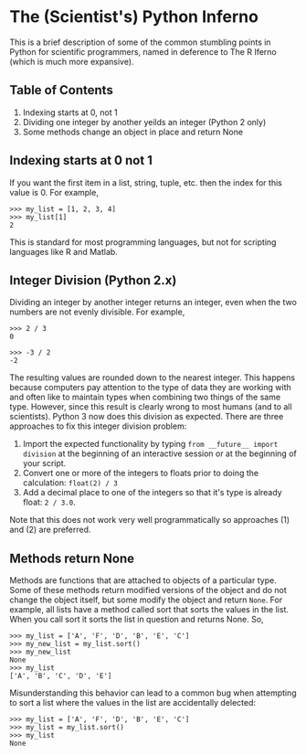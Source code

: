 The (Scientist's) Python Inferno
================================

This is a brief description of some of the common stumbling points in Python
for scientific programmers, named in deference to The R Iferno (which is much
more expansive).

Table of Contents
-----------------
1. Indexing starts at 0, not 1
2. Dividing one integer by another yeilds an integer (Python 2 only)
3. Some methods change an object in place and return None

Indexing starts at 0 not 1
--------------------------

If you want the first item in a list, string, tuple, etc. then the index for
this value is 0. For example,

    >>> my_list = [1, 2, 3, 4]
    >>> my_list[1]
    2

This is standard for most programming languages, but not for scripting
languages like R and Matlab.

Integer Division (Python 2.x)
-----------------------------

Dividing an integer by another integer returns an integer, even when the
two numbers are not evenly divisible. For example,

    >>> 2 / 3
    0

    >>> -3 / 2
    -2

The resulting values are rounded down to the nearest integer.
This happens because computers pay attention to the type of data they are
working with and often like to maintain types when combining two things of
the same type. However, since this result is clearly wrong to most humans
(and to all scientists). Python 3 now does this division as expected.
There are three approaches to fix this integer division problem:

1. Import the expected functionality by typing ``from __future__ import division``
at the beginning of an interactive session or at the beginning of your script.
2. Convert one or more of the integers to floats prior to doing the calculation:
``float(2) / 3``
3. Add a decimal place to one of the integers so that it's type is already float:
``2 / 3.0``.

Note that this does not work very well programmatically so approaches (1)
and (2) are preferred.

Methods return None
-------------------

Methods are functions that are attached to objects of a particular type.
Some of these methods return modified versions of the object and do not change the
object itself, but some modify the object and return ``None``. For example,
all lists have a method called sort that sorts the values in the list.
When you call sort it sorts the list in question and returns None. So,

    >>> my_list = ['A', 'F', 'D', 'B', 'E', 'C']
    >>> my_new_list = my_list.sort()
    >>> my_new_list
    None
    >>> my_list
    ['A', 'B', 'C', 'D', 'E']

Misunderstanding this behavior can lead to a common bug when attempting to sort a
list where the values in the list are accidentally delected:

    >>> my_list = ['A', 'F', 'D', 'B', 'E', 'C']
    >>> my_list = my_list.sort()
    >>> my_list
    None
